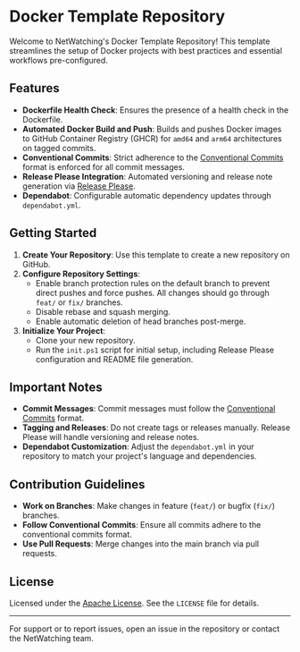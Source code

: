 # Docker Template Repository

Welcome to NetWatching's Docker Template Repository! This template streamlines the setup of Docker projects with best practices and essential workflows pre-configured.

## Features

- **Dockerfile Health Check**: Ensures the presence of a health check in the Dockerfile.
- **Automated Docker Build and Push**: Builds and pushes Docker images to GitHub Container Registry (GHCR) for `amd64` and `arm64` architectures on tagged commits.
- **Conventional Commits**: Strict adherence to the [Conventional Commits](https://www.conventionalcommits.org/en/v1.0.0/) format is enforced for all commit messages.
- **Release Please Integration**: Automated versioning and release note generation via [Release Please](https://github.com/googleapis/release-please).
- **Dependabot**: Configurable automatic dependency updates through `dependabot.yml`.

## Getting Started

1. **Create Your Repository**: Use this template to create a new repository on GitHub.
2. **Configure Repository Settings**:
   - Enable branch protection rules on the default branch to prevent direct pushes and force pushes. All changes should go through `feat/` or `fix/` branches.
   - Disable rebase and squash merging.
   - Enable automatic deletion of head branches post-merge.
3. **Initialize Your Project**:
   - Clone your new repository.
   - Run the `init.ps1` script for initial setup, including Release Please configuration and README file generation.

## Important Notes

- **Commit Messages**: Commit messages must follow the [Conventional Commits](https://www.conventionalcommits.org/en/v1.0.0/) format.
- **Tagging and Releases**: Do not create tags or releases manually. Release Please will handle versioning and release notes.
- **Dependabot Customization**: Adjust the `dependabot.yml` in your repository to match your project's language and dependencies.

## Contribution Guidelines

- **Work on Branches**: Make changes in feature (`feat/`) or bugfix (`fix/`) branches.
- **Follow Conventional Commits**: Ensure all commits adhere to the conventional commits format.
- **Use Pull Requests**: Merge changes into the main branch via pull requests.

## License

Licensed under the [Apache License](https://www.apache.org/licenses/LICENSE-2.0). See the `LICENSE` file for details.

---

For support or to report issues, open an issue in the repository or contact the NetWatching team.
